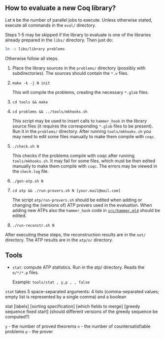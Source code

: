 How to evaluate a new Coq library?
----------------------------------

Let `N` be the number of parallel jobs to execute. Unless otherwise
stated, execute all commands in the `eval/` directory.

Steps 1-5 may be skipped if the library to evaluate is one of the
libraries already prepared in the `libs/` directory. Then just do:

```bash
ln -s libs/library problems
```

Otherwise follow all steps.

1. Place the library sources in the `problems/` directory (possibly
   with subdirectories). The sources should contain the `*.v` files.

2. `make -k -j N init`

   This will compile the problems, creating the necessary `*.glob`
   files.

3. `cd tools && make`

4. `cd problems && ../tools/mkhooks.sh`

   This script may be used to insert calls to `hammer_hook` in the
   library source files (it requires the corresponding `*.glob` files
   to be present). Run it in the `problems/` directory. After running
   `tools/mkhooks.sh` you may need to edit some files manually to make
   them compile with `coqc`.

5. `./check.sh N`

   This checks if the problems compile with coqc after running
   `tools/mkhooks.sh`. It may fail for some files, which must be then
   edited manually to make them compile with `coqc`. The errors may be
   viewed in the `check.log` file.

6. `./gen-atp.sh N`

7. `cd atp && ./run-provers.sh N [your.mail@mail.com]`

   The script `atp/run-provers.sh` should be edited when adding or
   changing the (versions of) ATP provers used in the evaluation. When
   adding new ATPs also the `hammer_hook` code in [`src/hammer.ml4`](../src/hammer.ml4)
   should be edited.

8. `./run-reconstr.sh N`

After executing these steps, the reconstruction results are in the
`out/` directory. The ATP results are in the `atp/o/` directory.

Tools
-----

* `stat`: compute ATP statistics. Run in the atp/ directory. Reads the
  `o/*/*.p` files.

  Example: `tools/stat , y,p , , false`

`stat` takes 5 space-separated arguments: 4 lists (comma-separated
values; empty list is represented by a single comma) and a boolean

stat [labels] [sorting specification] [which fields to merge]
     [greedy sequence fixed start]
     (should different versions of the greedy sequence be computed?)

`y` - the number of proved theorems
`n` - the number of countersatisfiable problems
`p` - the prover
